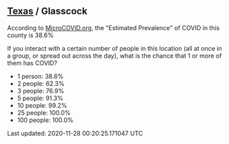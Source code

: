 
## [Texas](/united-states/texas) / Glasscock

According to [MicroCOVID.org](http://microcovid.org),
the "Estimated Prevalence" of COVID in this county is 38.6%

If you interact with a certain number of people in this location
(all at once in a group, or spread out across the day), what is the chance that
1 or more of them has COVID?

- 1 person: 38.6%
- 2 people: 62.3%
- 3 people: 76.9%
- 5 people: 91.3%
- 10 people: 99.2%
- 25 people: 100.0%
- 100 people: 100.0%

Last updated: 2020-11-28 00:20:25.171047 UTC
